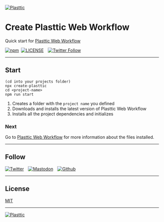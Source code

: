 [![Plasttic](https://plasttic.dev/repo/repo-banner-1400w.png)](https://plasttic.dev)

# Create Plasttic Web Workflow

Quick start for [Plasttic Web Workflow](https://github.com/tojeiro-me/Plasttic)

[![npm](https://img.shields.io/npm/v/create-plasttic.svg?style=flat&colorA=18181B&colorB=2D7786)](https://www.npmjs.com/package/create-plasttic)&ensp;[![LICENSE](https://img.shields.io/badge/license-MIT-lightgrey.svg?style=flat&colorA=18181B&colorB=2D7786)](https://github.com/tojeiro-me/create-plasttic/blob/master/LICENSE)&emsp;[![Twitter Follow](https://img.shields.io/twitter/follow/Plasttic_Dev?style=social)](https://twitter.com/Plasttic_Dev)

---

## Start

```
(cd into your projects folder)
npx create-plasttic
cd <project-name>
npm run start
```

1. Creates a folder with the `project name` you defined
2. Downloads and installs the latest version of Plasttic Web Workflow
3. Installs all the project dependencies and initializes

### Next

Go to [Plasttic Web Workflow](https://github.com/tojeiro-me/Plasttic#readme) for more information about the files installed.

---

## Follow

[![Twitter](https://plasttic.dev/repo/twitter.svg)](https://twitter.com/Plasttic_Dev)&emsp;[![Mastodon](https://plasttic.dev/repo/mastodon.svg)](https://mastodon.social/@plasttic)&emsp;[![Github](https://plasttic.dev/repo/github.svg)](https://github.com/tojeiro-me)

---

## License

[MIT](./LICENSE)

---

[![Plasttic](https://plasttic.dev/repo/repo-badge-50h.png)](https://github.com/tojeiro-me/Plasttic)
